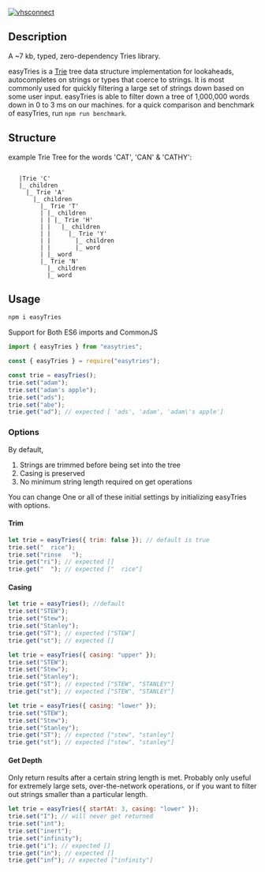 [![vhsconnect](https://circleci.com/gh/vhsconnect/easyTries.svg?style=shield)](https://github.com/vhsconnect/easyTries)

## Description

A ~7 kb, typed, zero-dependency Tries library.

easyTries is a [Trie](https://en.wikipedia.org/wiki/Trie) tree data structure implementation for lookaheads, autocompletes on strings or types that coerce to strings. It is most commonly used for quickly filtering a large set of strings down based on some user input. easyTries is able to filter down a tree of 1,000,000 words down in 0 to 3 ms on our machines. for a quick comparison and benchmark of easyTries, run `npm run benchmark`.

## Structure

example Trie Tree for the words 'CAT', 'CAN' & 'CATHY':

```

   |Trie 'C'
   |_ children
     |_ Trie 'A'
       |_ children
         |_ Trie 'T'
         | |_ children
         | | |_ Trie 'H'
         | |   |_ children
         | |     |_ Trie 'Y'
         | |       |_ children
         | |       |_ word
         | |_ word
         |_ Trie 'N'
           |_ children
           |_ word
```

## Usage

```bash
npm i easyTries
```

Support for Both ES6 imports and CommonJS

```js
import { easyTries } from "easytries";
```

```js
const { easyTries } = require("easytries");
```

```js
const trie = easyTries();
trie.set("adam");
trie.set("adam's apple");
trie.set("ads");
trie.set("abe");
trie.get("ad"); // expected [ 'ads', 'adam', 'adam\'s apple']
```

### Options

By default,

1. Strings are trimmed before being set into the tree
2. Casing is preserved
3. No minimum string length required on get operations

You can change One or all of these initial settings by initializing easyTries with options.

#### Trim

```js
let trie = easyTries({ trim: false }); // default is true
trie.set("  rice");
trie.set("rinse   ");
trie.get("ri"); // expected []
trie.get("  "); // expected ["  rice"]
```

#### Casing

```js
let trie = easyTries(); //default
trie.set("STEW");
trie.set("Stew");
trie.set("Stanley");
trie.get("ST"); // expected ["STEW"]
trie.get("st"); // expected []
```

```js
let trie = easyTries({ casing: "upper" });
trie.set("STEW");
trie.set("Stew");
trie.set("Stanley");
trie.get("ST"); // expected ["STEW", "STANLEY"]
trie.get("st"); // expected ["STEW", "STANLEY"]
```

```js
let trie = easyTries({ casing: "lower" });
trie.set("STEW");
trie.set("Stew");
trie.set("Stanley");
trie.get("ST"); // expected ["stew", "stanley"]
trie.get("st"); // expected ["stew", "stanley"]
```

#### Get Depth

Only return results after a certain string length is met. Probably only useful for extremely large sets, over-the-network operations, or if you want to filter out strings smaller than a particular length.

```js
let trie = easyTries({ startAt: 3, casing: "lower" });
trie.set("I"); // will never get returned
trie.set("int");
trie.set("inert");
trie.set("infinity");
trie.get("i"); // expected []
trie.get("in"); // expected []
trie.get("inf"); // expected ["infinity"]
```

